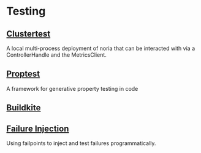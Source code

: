 # Testing

<!-- This section needs more description on when to use which test
infrastructure
-->

## [Clustertest](./clustertest.md)
A local multi-process deployment of noria that can be interacted with via
a ControllerHandle and the MetricsClient.

## [Proptest](./proptest.md)
A framework for generative property testing in code

## [Buildkite](./buildkite.md)

## [Failure Injection](./failure_injection.md)
Using failpoints to inject and test failures programmatically.

